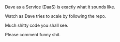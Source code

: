 Dave as a Service (DaaS) is exactly what it sounds like.

Watch as Dave tries to scale by following the repo.

Much shitty code you shall see.

Please comment funny shit.

